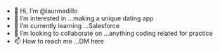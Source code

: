 - 👋 Hi, I’m @laurmadillo
- 👀 I’m interested in ...making a unique dating app
- 🌱 I’m currently learning ...Salesforce
- 💞️ I’m looking to collaborate on ...anything coding related for practice
- 📫 How to reach me ...DM here

<!---
laurmadillo/laurmadillo is a ✨ special ✨ repository because its `README.md` (this file) appears on your GitHub profile.
You can click the Preview link to take a look at your changes.
--->
